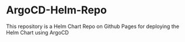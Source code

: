 # ArgoCD-Helm-Repo
This repository is a Helm Chart Repo on Github Pages for deploying the Helm Chart using ArgoCD
